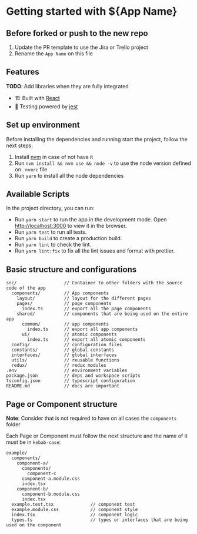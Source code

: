 # Getting started with ${App Name}

## Before forked or push to the new repo

1. Update the PR template to use the Jira or Trello project
2. Rename the `App Name` on this file

## Features

**TODO**: Add libraries when they are fully integrated

- 🏗 Built with [React](https://reactjs.org/)
- 🚨 Testing powered by [jest](https://jestjs.io/docs/getting-started)

## Set up environment

Before installing the dependencies and running start the project, follow the next steps:

1. Install [nvm](https://github.com/nvm-sh/nvm#installing-and-updating) in case of not have it
2. Run `nvm install && nvm use && node -v` to use the node version defined on `.nvmrc` file
3. Run `yarn` to install all the node dependencies

## Available Scripts

In the project directory, you can run:

- Run `yarn start` to run the app in the development mode. Open [http://localhost:3000](http://localhost:3000) to view it in the browser.
- Run `yarn test` to run all tests.
- Run `yarn build` to create a production build.
- Run `yarn lint` to check the lint.
- Run `yarn lint:fix` to fix all the lint issues and format with prettier.

## Basic structure and configurations

```
src/                  // Container to other folders with the source code of the app
  components/         // App components
    layout/           // layout for the different pages
    pages/            // page components
      index.ts        // export all the page components
    shared/           // components that are being used on the entire app
      common/         // app components
        index.ts      // export all app components
      ui/             // atomic components
        index.ts      // export all atomic components
  config/             // configuration files
  constants/          // global constants
  interfaces/         // global interfaces
  utils/              // reusable functions
  redux/              // redux modules
.env                  // environment variables
package.json          // deps and workspace scripts
tsconfig.json         // typescript configuration
README.md             // docs are important
```

## Page or Component structure

**Note**: Consider that is not required to have on all cases the `components` folder

Each Page or Component must follow the next structure and the name of it must be in `kebab-case`:

```
example/
  components/
    component-a/
      components/
        component-c
      component-a.module.css
      index.tsx
    component-b/
      component-b.module.css
      index.tsx
  example.test.tsx              // component test
  example.module.css            // component style
  index.tsx                     // component logic
  types.ts                      // types or interfaces that are being used on the component
```

